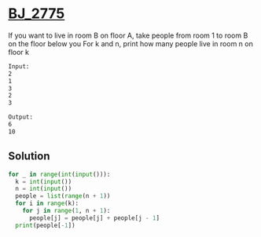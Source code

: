 # [BJ_2775](https://acmicpc.net/problem/2775)

If you want to live in room B on floor A, take people from room 1 to room B on the floor below you
For k and n, print how many people live in room n on floor k

```txt
Input:
2
1
3
2
3

Output:
6
10
```

## Solution

```py
for _ in range(int(input())):
  k = int(input())
  n = int(input())
  people = list(range(n + 1))
  for i in range(k):
    for j in range(1, n + 1):
      people[j] = people[j] + people[j - 1]
  print(people[-1])
```

